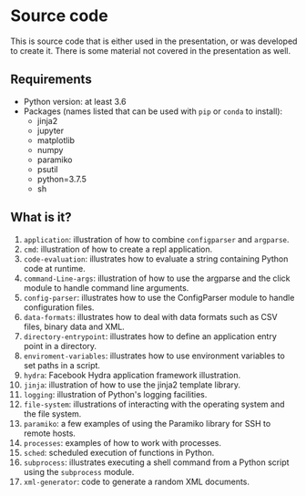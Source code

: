 # Source code

This is source code that is either used in the presentation, or was developed
to create it.  There is some material not covered in the presentation as well.

## Requirements

* Python version: at least 3.6
* Packages (names listed that can be used with `pip` or `conda` to install):
  * jinja2
  * jupyter
  * matplotlib
  * numpy
  * paramiko
  * psutil
  * python=3.7.5
  * sh
  
## What is it?

1. `application`: illustration of how to combine `configparser` and `argparse`.
1. `cmd`: illustration of how to create a repl application.
1. `code-evaluation`: illustrates how to evaluate a string containing
    Python code at runtime.
1. `command-Line-args`: illustration of how to use the argparse and the
    click module to handle command line arguments.
1. `config-parser`: illustrates how to use the ConfigParser module to handle
    configuration files.
1. `data-formats`: illustrates how to deal with data formats such as CSV
    files, binary data and XML.
1. `directory-entrypoint`: illustrates how to define an application entry point in
   a directory.
1. `enviroment-variables`: illustrates how to use environment variables to set paths
   in a script.
1. `hydra`: Facebook Hydra application framework illustration.
1. `jinja`: illustration of how to use the jinja2 template library.
1. `logging`: illustration of Python's logging facilities.
1. `file-system`: illustrations of interacting with the operating system
    and the file system.
1. `paramiko`: a few examples of using the Paramiko library for SSH
    to remote hosts.
1. `processes`: examples of how to work with processes.
1. `sched`: scheduled execution of functions in Python.
1. `subprocess`: illustrates executing a shell command from a Python script
    using the `subprocess` module.
1. `xml-generator`: code to generate a random XML documents.
